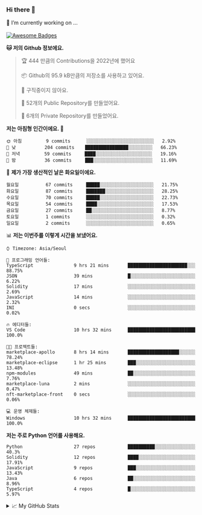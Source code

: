 ### Hi there 👋 
🔭 I’m currently working on ... </br></br>
[![Awesome Badges](https://img.shields.io/badge/Introduce-EN-green.svg)](https://github.com/tlatkdgus1/tlatkdgus1/blob/main/README.md.en)

<!--START_SECTION:waka-->
**🐱 저의 Github 정보에요.** 

> 🏆 444 만큼의 Contributions을 2022년에 했어요
 > 
> 📦 Github의 95.9 kB만큼의 저장소를 사용하고 있어요. 
 > 
> 🚫 구직중이지 않아요.
 > 
> 📜 52개의 Public Repository를 만들었어요. 
 > 
> 🔑 6개의 Private Repository를 만들었어요.  

**저는 아침형 인간이에요. 🐤** 

```text
🌞 아침         9 commits      ░░░░░░░░░░░░░░░░░░░░░░░░░   2.92% 
🌆 낮　         204 commits    ████████████████░░░░░░░░░   66.23% 
🌃 저녁         59 commits     ████░░░░░░░░░░░░░░░░░░░░░   19.16% 
🌙 밤　         36 commits     ███░░░░░░░░░░░░░░░░░░░░░░   11.69%

```
📅 **제가 가장 생산적인 날은 화요일이에요.** 

```text
월요일          67 commits     █████░░░░░░░░░░░░░░░░░░░░   21.75% 
화요일          87 commits     ███████░░░░░░░░░░░░░░░░░░   28.25% 
수요일          70 commits     █████░░░░░░░░░░░░░░░░░░░░   22.73% 
목요일          54 commits     ████░░░░░░░░░░░░░░░░░░░░░   17.53% 
금요일          27 commits     ██░░░░░░░░░░░░░░░░░░░░░░░   8.77% 
토요일          1 commits      ░░░░░░░░░░░░░░░░░░░░░░░░░   0.32% 
일요일          2 commits      ░░░░░░░░░░░░░░░░░░░░░░░░░   0.65%

```


📊 **저는 이번주를 이렇게 시간을 보냈어요.** 

```text
⌚︎ Timezone: Asia/Seoul

💬 프로그래밍 언어들: 
TypeScript               9 hrs 21 mins       ██████████████████████░░░   88.75% 
JSON                     39 mins             █░░░░░░░░░░░░░░░░░░░░░░░░   6.22% 
Solidity                 17 mins             ░░░░░░░░░░░░░░░░░░░░░░░░░   2.69% 
JavaScript               14 mins             ░░░░░░░░░░░░░░░░░░░░░░░░░   2.32% 
INI                      0 secs              ░░░░░░░░░░░░░░░░░░░░░░░░░   0.02%

🔥 에디터들: 
VS Code                  10 hrs 32 mins      █████████████████████████   100.0%

🐱‍💻 프로젝트들: 
marketplace-apollo       8 hrs 14 mins       ███████████████████░░░░░░   78.24% 
marketplace-eclipse      1 hr 25 mins        ███░░░░░░░░░░░░░░░░░░░░░░   13.48% 
npm-modules              49 mins             ██░░░░░░░░░░░░░░░░░░░░░░░   7.76% 
marketplace-luna         2 mins              ░░░░░░░░░░░░░░░░░░░░░░░░░   0.47% 
nft-marketplace-front    0 secs              ░░░░░░░░░░░░░░░░░░░░░░░░░   0.06%

💻 운영 체제들: 
Windows                  10 hrs 32 mins      █████████████████████████   100.0%

```

**저는 주로 Python 언어를 사용해요.** 

```text
Python                   27 repos            ██████████░░░░░░░░░░░░░░░   40.3% 
Solidity                 12 repos            ████░░░░░░░░░░░░░░░░░░░░░   17.91% 
JavaScript               9 repos             ███░░░░░░░░░░░░░░░░░░░░░░   13.43% 
Java                     6 repos             ██░░░░░░░░░░░░░░░░░░░░░░░   8.96% 
TypeScript               4 repos             █░░░░░░░░░░░░░░░░░░░░░░░░   5.97%

```



<!--END_SECTION:waka-->

<details>
<summary>📈 My GitHub Stats</summary>
<p align="center"> <img src="https://github-readme-stats.vercel.app/api?username=tlatkdgus1&show_icons=true" alt="tlatkdgus1" />
</details>
